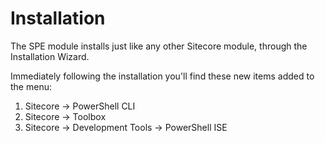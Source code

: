 # Installation

The SPE module installs just like any other Sitecore module, through the Installation Wizard. 

Immediately following the installation you'll find these new items added to the menu:
1. Sitecore -> PowerShell CLI
2. Sitecore -> Toolbox
3. Sitecore -> Development Tools -> PowerShell ISE
